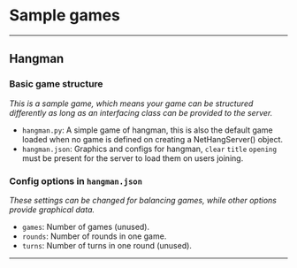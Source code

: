 # Sample games

---

## Hangman

### Basic game structure

*This is a sample game, which means your game can be structured differently as long as an interfacing class can be provided to the server.*

+ `hangman.py`: A simple game of hangman, this is also the default game loaded when no game is defined on creating a NetHangServer() object.
+ `hangman.json`: Graphics and configs for hangman, `clear` `title` `opening` must be present for the server to load them on users joining.

### Config options in `hangman.json`

*These settings can be changed for balancing games, while other options provide graphical data.*

+ `games`: Number of games (unused).
+ `rounds`: Number of rounds in one game.
+ `turns`: Number of turns in one round (unused).

---
